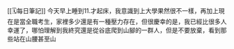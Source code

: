 [[🗓️每日筆記]]
今天早上睡到11.才起床，我意識到上大學果然很不一樣，再加上現在是當全職考生，家裡多少還是有一種壓力存在，但很慶幸的是，我已經比很多人幸運了，哪怕理解到我終究還是從谷底爬到山腳的一群人，但是不要放棄，看到那些站在山腰甚至山